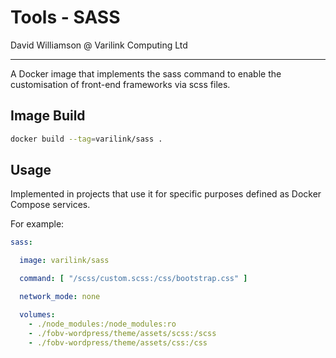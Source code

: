 # Tools - SASS

David Williamson @ Varilink Computing Ltd

------

A Docker image that implements the sass command to enable the customisation of front-end frameworks via scss files.

## Image Build

```bash
docker build --tag=varilink/sass .
```

## Usage

Implemented in projects that use it for specific purposes defined as Docker Compose services.

For example: 

```yaml
sass:

  image: varilink/sass

  command: [ "/scss/custom.scss:/css/bootstrap.css" ]

  network_mode: none

  volumes:
    - ./node_modules:/node_modules:ro
    - ./fobv-wordpress/theme/assets/scss:/scss
    - ./fobv-wordpress/theme/assets/css:/css
```



